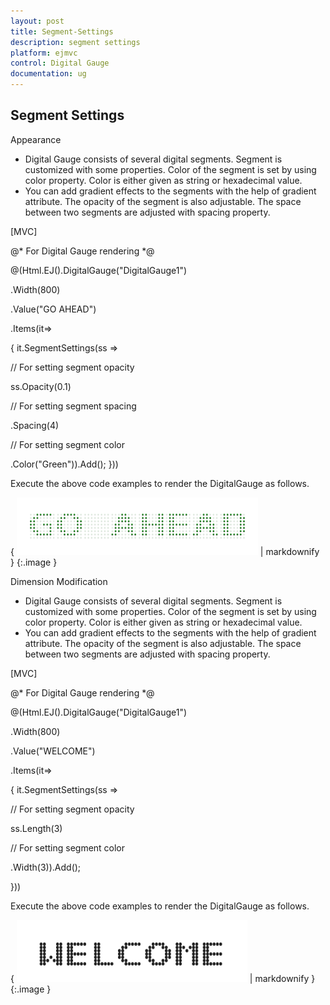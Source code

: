 ```yaml
---
layout: post
title: Segment-Settings
description: segment settings
platform: ejmvc
control: Digital Gauge
documentation: ug
---
```


## Segment Settings

Appearance

* Digital Gauge consists of several digital segments. Segment is customized with some properties. Color of the segment is set by using color property. Color is either given as string or hexadecimal value. 
* You can add gradient effects to the segments with the help of gradient attribute. The opacity of the segment is also adjustable. The space between two  segments are adjusted with spacing property.



[MVC]

@* For Digital Gauge rendering *@



@(Html.EJ().DigitalGauge("DigitalGauge1")

.Width(800)

.Value("GO AHEAD")

.Items(it=>

{ it.SegmentSettings(ss =>

// For setting segment opacity

ss.Opacity(0.1)

// For setting segment spacing

.Spacing(4)

// For setting segment color

.Color("Green")).Add();   }))



Execute the above code examples to render the DigitalGauge as follows.



{ ![](Segment-Settings_images/Segment-Settings_img1.png) | markdownify }
{:.image }


Dimension Modification

* Digital Gauge consists of several digital segments. Segment is customized with some properties. Color of the segment is set by using color property. Color is either given as string or hexadecimal value. 
* You can add gradient effects to the segments with the help of gradient attribute. The opacity of the segment is also adjustable. The space between two  segments are adjusted with spacing property.





[MVC]

@* For Digital Gauge rendering *@

@(Html.EJ().DigitalGauge("DigitalGauge1")

.Width(800)

.Value("WELCOME")

.Items(it=>

{ it.SegmentSettings(ss =>

// For setting segment opacity

ss.Length(3)

// For setting segment color

.Width(3)).Add();

}))



Execute the above code examples to render the DigitalGauge as follows.



{ ![](Segment-Settings_images/Segment-Settings_img2.png) | markdownify }
{:.image }


